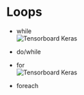 # Loops

* while<br>
![Tensorboard Keras](https://blog.penjee.com/wp-content/uploads/2015/04/top-5-programming-animated-gifs_demonstration-of-while-loop-animation_logo.gif)

* do/while


* for <br> 
![Tensorboard Keras](https://media.geeksforgeeks.org/wp-content/uploads/20191108131134/For-Loop.jpg) 

* foreach
